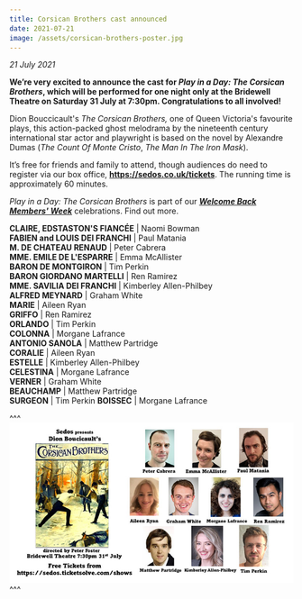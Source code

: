 ```yaml
---
title: Corsican Brothers cast announced
date: 2021-07-21
image: /assets/corsican-brothers-poster.jpg
---
```

*21 July 2021*

**We’re very excited to announce the cast for *Play in a Day: The Corsican Brothers*, which will be performed for one night only at the Bridewell Theatre on Saturday 31 July at 7:30pm. Congratulations to all involved!**

Dion Bouccicault's *The Corsican Brothers,* one of Queen Victoria's favourite plays, this action-packed ghost melodrama by the nineteenth century international star actor and playwright is based on the novel by Alexandre Dumas (*The Count Of Monte Cristo*, *The Man In The Iron Mask*).

It’s free for friends and family to attend, though audiences do need to register via our box office, **<https://sedos.co.uk/tickets>**. The running time is approximately 60 minutes.

*Play in a Day: The Corsican Brothers* is part of our ***[Welcome Back Members' Week](https://sedos.co.uk/shows/2021-welcome-back-members-week)*** celebrations. Find out more. 

**CLAIRE, EDSTASTON'S FIANCÉE** | Naomi Bowman\
**FABIEN and LOUIS DEI FRANCHI** | Paul Matania\
**M. DE CHATEAU RENAUD** | Peter Cabrera\
**MME. EMILE DE L'ESPARRE** | Emma McAllister\
**BARON DE MONTGIRON** | Tim Perkin\
**BARON GIORDANO MARTELLI** | Ren Ramirez\
**MME. SAVILIA DEI FRANCHI** | Kimberley Allen-Philbey\
**ALFRED MEYNARD** | Graham White\
**MARIE** | Aileen Ryan\
**GRIFFO** | Ren Ramirez\
**ORLANDO** | Tim Perkin\
**COLONNA** | Morgane Lafrance\
**ANTONIO SANOLA** | Matthew Partridge\
**CORALIE** | Aileen Ryan\
**ESTELLE** | Kimberley Allen-Philbey\
**CELESTINA** | Morgane Lafrance\
**VERNER** | Graham White\
**BEAUCHAMP** | Matthew Partridge\
**SURGEON** | Tim Perkin
**BOISSEC** | Morgane Lafrance

^^^ ![](/assets/corsican-brothers-poster.jpg)
^^^